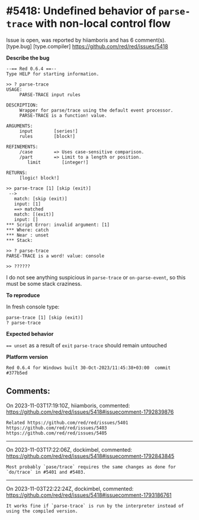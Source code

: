 
#5418: Undefined behavior of `parse-trace` with non-local control flow
================================================================================
Issue is open, was reported by hiiamboris and has 6 comment(s).
[type.bug] [type.compiler]
<https://github.com/red/red/issues/5418>

**Describe the bug**

```
--== Red 0.6.4 ==--
Type HELP for starting information.

>> ? parse-trace
USAGE:
     PARSE-TRACE input rules

DESCRIPTION:
     Wrapper for parse/trace using the default event processor.
     PARSE-TRACE is a function! value.

ARGUMENTS:
     input        [series!]
     rules        [block!]

REFINEMENTS:
     /case        => Uses case-sensitive comparison.
     /part        => Limit to a length or position.
        limit        [integer!]

RETURNS:
     [logic! block!]

>> parse-trace [1] [skip (exit)]
 -->
   match: [skip (exit)]
   input: [1]
   ==> matched
   match: [(exit)]
   input: []
*** Script Error: invalid argument: [1]
*** Where: catch
*** Near : unset
*** Stack:

>> ? parse-trace
PARSE-TRACE is a word! value: console

>> ??????
```
I do not see anything suspicious in `parse-trace` or `on-parse-event`, so this must be some stack craziness.

**To reproduce**

In fresh console type:
```
parse-trace [1] [skip (exit)]
? parse-trace
```

**Expected behavior**

`== unset` as a result of `exit`
`parse-trace` should remain untouched

**Platform version**

`Red 0.6.4 for Windows built 30-Oct-2023/11:45:38+03:00  commit #377b5ed`


Comments:
--------------------------------------------------------------------------------

On 2023-11-03T17:19:10Z, hiiamboris, commented:
<https://github.com/red/red/issues/5418#issuecomment-1792839876>

    Related https://github.com/red/red/issues/5401 https://github.com/red/red/issues/5403 https://github.com/red/red/issues/5405

--------------------------------------------------------------------------------

On 2023-11-03T17:22:06Z, dockimbel, commented:
<https://github.com/red/red/issues/5418#issuecomment-1792843845>

    Most probably `pase/trace` requires the same changes as done for `do/trace` in #5401 and #5403.

--------------------------------------------------------------------------------

On 2023-11-03T22:22:24Z, dockimbel, commented:
<https://github.com/red/red/issues/5418#issuecomment-1793186761>

    It works fine if `parse-trace` is run by the interpreter instead of using the compiled version.

